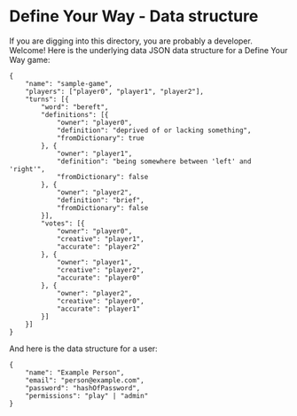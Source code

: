 # Define Your Way - Data structure

If you are digging into this directory, you are probably a developer.  Welcome!
Here is the underlying data JSON data structure for a Define Your Way game:
```
{
	"name": "sample-game",
	"players": ["player0", "player1", "player2"],
	"turns": [{
		"word": "bereft",
		"definitions": [{
			"owner": "player0",
			"definition": "deprived of or lacking something",
			"fromDictionary": true
		}, {
			"owner": "player1",
			"definition": "being somewhere between 'left' and 'right'",
			"fromDictionary": false
		}, {
			"owner": "player2",
			"definition": "brief",
			"fromDictionary": false
		}],
		"votes": [{
			"owner": "player0",
			"creative": "player1",
			"accurate": "player2"
		}, {
			"owner": "player1",
			"creative": "player2",
			"accurate": "player0"
		}, {
			"owner": "player2",
			"creative": "player0",
			"accurate": "player1"
		}]
	}]
}
```

And here is the data structure for a user:
```
{
	"name": "Example Person",
	"email": "person@example.com",
	"password": "hashOfPassword",
	"permissions": "play" | "admin"
}
```
